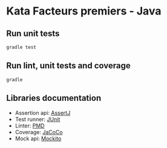 # Kata Facteurs premiers - Java

## Run unit tests

    gradle test
    
## Run lint, unit tests and coverage

    gradle    

## Libraries documentation

* Assertion api: [AssertJ]
* Test runner: [JUnit]
* Linter: [PMD]
* Coverage: [JaCoCo]
* Mock api: [Mockito]

[AssertJ]: https://joel-costigliola.github.io/assertj
[JUnit]: http://junit.org
[PMD]: http://pmd.sourceforge.net
[JaCoCo]: http://jacoco.org
[Mockito]: http://site.mockito.org/mockito/docs/current/org/mockito/Mockito.html
